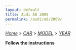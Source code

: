 ```yaml
---
layout: default
title: Audi A8 2009
permalink: /audi/a8/2009/
---
```

[*Home*](/) > [*CAR*](/car/) > [*MODEL*](/car/model/) > [*YEAR*](/car/model/year/)

**Follow the instructions**